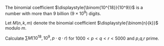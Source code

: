 The binomial coefficient $\displaystyle{\binom{10^{18}}{10^9}}$ is a number with more than $9$ billion ($9\times 10^9$) digits.


Let $M(n,k,m)$ denote the binomial coefficient $\displaystyle{\binom{n}{k}}$ modulo $m$.


Calculate $\displaystyle{\sum M(10^{18},10^9,p\cdot q\cdot r)}$ for $1000\lt p\lt q\lt r\lt 5000$ and $p$,$q$,$r$ prime.